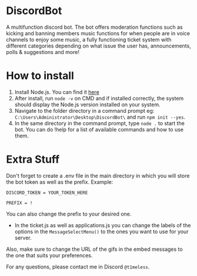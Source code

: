 # DiscordBot
A multifunction discord bot. The bot offers moderation functions such as kicking and banning members
music functions for when people are in voice channels to enjoy some music, a fully functioning ticket
system with different categories depending on what issue the user has, announcements, polls & suggestions
and more! 
# How to install
1. Install Node.js. You can find it [here](https://nodejs.org/en/download)
2. After install, run ``node -v`` on CMD and if installed correctly, 
the system should display the Node.js version installed on your system.
3. Navigate to the folder directory in a command prompt eg: ``C:\Users\Administrator\Desktop\DiscordBot\`` and run ``npm init --yes``.
4. In the same directory in the command prompt, type  ``node .`` to start the bot. You can do !help for a list of available commands and how to use them.
# Extra Stuff
Don't forget to create a .env file in the main directory in which you will store the bot token as well as the prefix. Example:

``DISCORD_TOKEN = YOUR_TOKEN_HERE``

``PREFIX = !``

You can also change the prefix to your desired one. 

- In the ticket.js as well as applications.js you can change the labels of the options in the ``MessageSelectMenu()`` to the ones you want to use for your server.

Also, make sure to change the URL of the gifs in the embed messages to the one that suits your preferences.

For any questions, please contact me in Discord ``@t1meless``.

